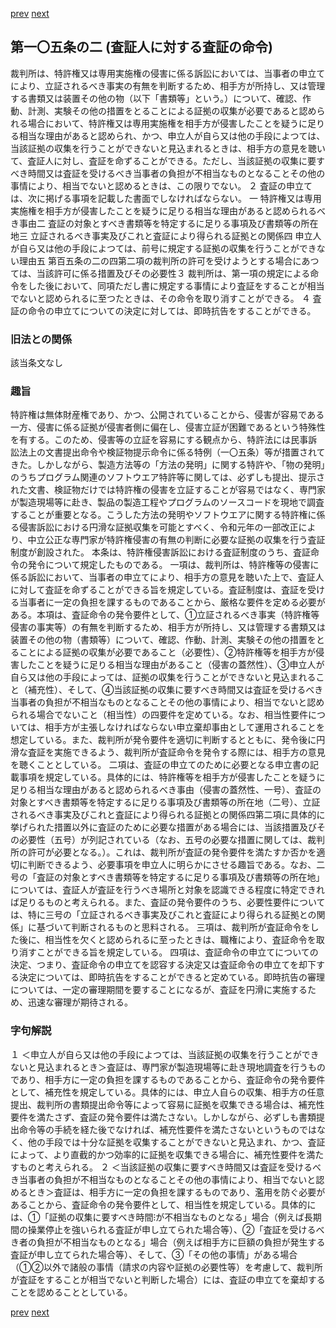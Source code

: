 [prev](/specific\markdowns\特許法\137_Mp-Ch_4-Se_2-At_105.md)
[next](/specific\markdowns\特許法\139_Mp-Ch_4-Se_2-At_105_2_2.md)
## 第一〇五条の二 (査証人に対する査証の命令)
裁判所は、特許権又は専用実施権の侵害に係る訴訟においては、当事者の申立てにより、立証されるべき事実の有無を判断するため、相手方が所持し、又は管理する書類又は装置その他の物（以下「書類等」という。）について、確認、作動、計測、実験その他の措置をとることによる証拠の収集が必要であると認められる場合において、特許権又は専用実施権を相手方が侵害したことを疑うに足りる相当な理由があると認められ、かつ、申立人が自ら又は他の手段によつては、当該証拠の収集を行うことができないと見込まれるときは、相手方の意見を聴いて、査証人に対し、査証を命ずることができる。ただし、当該証拠の収集に要すべき時間又は査証を受けるべき当事者の負担が不相当なものとなることその他の事情により、相当でないと認めるときは、この限りでない。
２ 査証の申立ては、次に掲げる事項を記載した書面でしなければならない。
一 特許権又は専用実施権を相手方が侵害したことを疑うに足りる相当な理由があると認められるべき事由二 査証の対象とすべき書類等を特定するに足りる事項及び書類等の所在地三 立証されるべき事実及びこれと査証により得られる証拠との関係四 申立人が自ら又は他の手段によつては、前号に規定する証拠の収集を行うことができない理由五 第百五条の二の四第二項の裁判所の許可を受けようとする場合にあつては、当該許可に係る措置及びその必要性３ 裁判所は、第一項の規定による命令をした後において、同項ただし書に規定する事情により査証をすることが相当でないと認められるに至つたときは、その命令を取り消すことができる。
４ 査証の命令の申立てについての決定に対しては、即時抗告をすることができる。

### 旧法との関係
該当条文なし

### 趣旨
特許権は無体財産権であり、かつ、公開されていることから、侵害が容易である一方、侵害に係る証拠が侵害者側に偏在し、侵害立証が困難であるという特殊性を有する。このため、侵害等の立証を容易にする観点から、特許法には民事訴訟法上の文書提出命令や検証物提示命令に係る特例（一〇五条）等が措置されてきた。しかしながら、製造方法等の「方法の発明」に関する特許や、「物の発明」のうちプログラム関連のソフトウエア特許等に関しては、必ずしも提出、提示された文書、検証物だけでは特許権の侵害を立証することが容易ではなく、専門家が製造現場等に赴き、製品の製造工程やプログラムのソースコードを現地で調査することが重要となる。こうした方法の発明やソフトウエアに関する特許権に係る侵害訴訟における円滑な証拠収集を可能とすべく、令和元年の一部改正により、中立公正な専門家が特許権侵害の有無の判断に必要な証拠の収集を行う査証制度が創設された。
本条は、特許権侵害訴訟における査証制度のうち、査証命令の発令について規定したものである。
一項は、裁判所は、特許権等の侵害に係る訴訟において、当事者の申立てにより、相手方の意見を聴いた上で、査証人に対して査証を命ずることができる旨を規定している。査証制度は、査証を受ける当事者に一定の負担を課するものであることから、厳格な要件を定める必要がある。本項は、査証命令の発令要件として、①立証されるべき事実（特許権等侵害の事実等）の有無を判断するため、相手方が所持し、又は管理する書類又は装置その他の物（書類等）について、確認、作動、計測、実験その他の措置をとることによる証拠の収集が必要であること（必要性）、②特許権等を相手方が侵害したことを疑うに足りる相当な理由があること（侵害の蓋然性）、③申立人が自ら又は他の手段によっては、証拠の収集を行うことができないと見込まれること（補充性）、そして、④当該証拠の収集に要すべき時間又は査証を受けるべき当事者の負担が不相当なものとなることその他の事情により、相当でないと認められる場合でないこと（相当性）の四要件を定めている。なお、相当性要件については、相手方が主張しなければならない申立棄却事由として運用されることを想定している。また、裁判所が発令要件を適切に判断するとともに、発令後に円滑な査証を実施できるよう、裁判所が査証命令を発令する際には、相手方の意見を聴くこととしている。
二項は、査証の申立てのために必要となる申立書の記載事項を規定している。具体的には、特許権等を相手方が侵害したことを疑うに足りる相当な理由があると認められるべき事由（侵害の蓋然性、一号）、査証の対象とすべき書類等を特定するに足りる事項及び書類等の所在地（二号）、立証されるべき事実及びこれと査証により得られる証拠との関係四第二項に具体的に挙げられた措置以外に査証のために必要な措置がある場合には、当該措置及びその必要性（五号）が列記されている（なお、五号の必要な措置に関しては、裁判所の許可が必要となる。）。これは、裁判所が査証の発令要件を満たすか否かを適切に判断できるよう、必要事項を申立人に明らかにさせる趣旨である。なお、二号の「査証の対象とすべき書類等を特定するに足りる事項及び書類等の所在地」については、査証人が査証を行うべき場所と対象を認識できる程度に特定できれば足りるものと考えられる。また、査証の発令要件のうち、必要性要件については、特に三号の「立証されるべき事実及びこれと査証により得られる証拠との関係」に基づいて判断されるものと思料される。
三項は、裁判所が査証命令をした後に、相当性を欠くと認められるに至ったときは、職権により、査証命令を取り消すことができる旨を規定している。
四項は、査証命令の申立てについての決定、つまり、査証命令の申立てを認容する決定又は査証命令の申立てを却下する決定については、即時抗告をすることができると定めている。即時抗告の審理については、一定の審理期間を要することになるが、査証を円滑に実施するため、迅速な審理が期待される。

### 字句解説
１ ＜申立人が自ら又は他の手段によつては、当該証拠の収集を行うことができないと見込まれるとき＞査証は、専門家が製造現場等に赴き現地調査を行うものであり、相手方に一定の負担を課するものであることから、査証命令の発令要件として、補充性を規定している。具体的には、申立人自らの収集、相手方の任意提出、裁判所の書類提出命令等によって容易に証拠を収集できる場合は、補充性要件を満たさず、査証の発令要件は満たさない。しかしながら、必ずしも書類提出命令等の手続を経た後でなければ、補充性要件を満たさないというものではなく、他の手段では十分な証拠を収集することができないと見込まれ、かつ、査証によって、より直截的かつ効率的に証拠を収集できる場合に、補充性要件を満たすものと考えられる。
２ ＜当該証拠の収集に要すべき時間又は査証を受けるべき当事者の負担が不相当なものとなることその他の事情により、相当でないと認めるとき＞査証は、相手方に一定の負担を課するものであり、濫用を防ぐ必要があることから、査証命令の発令要件として、相当性を規定している。具体的には、①「証拠の収集に要すべき時間⁝が不相当なものとなる」場合（例えば長期間の操業停止を強いられる査証が申し立てられた場合等）、②「査証を受けるべき者の負担が不相当なものとなる」場合（例えば相手方に巨額の負担が発生する査証が申し立てられた場合等）、そして、③「その他の事情」がある場合（①②以外で諸般の事情（請求の内容や証拠の必要性等）を考慮して、裁判所が査証をすることが相当でないと判断した場合）には、査証の申立てを棄却することを認めることとしている。

[prev](/specific\markdowns\特許法\137_Mp-Ch_4-Se_2-At_105.md)
[next](/specific\markdowns\特許法\139_Mp-Ch_4-Se_2-At_105_2_2.md)